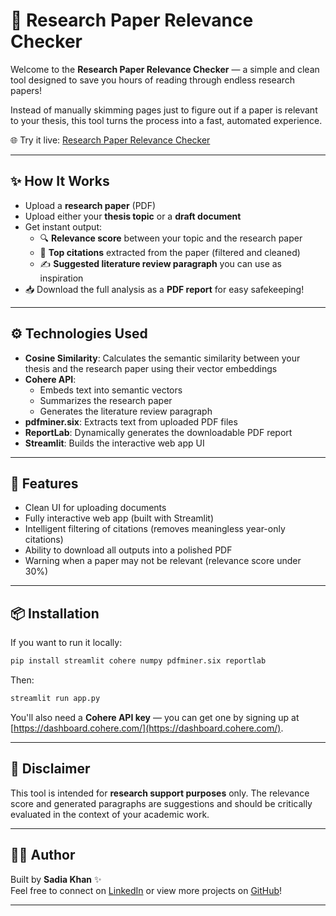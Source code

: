 # 📄 Research Paper Relevance Checker

Welcome to the **Research Paper Relevance Checker** — a simple and clean tool designed to save you hours of reading through endless research papers!

Instead of manually skimming pages just to figure out if a paper is relevant to your thesis, this tool turns the process into a fast, automated experience.

🌐 Try it live: [Research Paper Relevance Checker](https://research-paper-checker-uhr9ofonncrlcirhqwm3vv.streamlit.app/)

---

## ✨ How It Works

- Upload a **research paper** (PDF)
- Upload either your **thesis topic** or a **draft document**
- Get instant output:
  - 🔍 **Relevance score** between your topic and the research paper
  - 📖 **Top citations** extracted from the paper (filtered and cleaned)
  - ✍️ **Suggested literature review paragraph** you can use as inspiration
- 📥 Download the full analysis as a **PDF report** for easy safekeeping!

---

## ⚙️ Technologies Used

- **Cosine Similarity**: Calculates the semantic similarity between your thesis and the research paper using their vector embeddings
- **Cohere API**:  
  - Embeds text into semantic vectors
  - Summarizes the research paper
  - Generates the literature review paragraph
- **pdfminer.six**: Extracts text from uploaded PDF files
- **ReportLab**: Dynamically generates the downloadable PDF report
- **Streamlit**: Builds the interactive web app UI

---

## 🚀 Features

- Clean UI for uploading documents
- Fully interactive web app (built with Streamlit)
- Intelligent filtering of citations (removes meaningless year-only citations)
- Ability to download all outputs into a polished PDF
- Warning when a paper may not be relevant (relevance score under 30%)

---

## 📦 Installation

If you want to run it locally:

```bash
pip install streamlit cohere numpy pdfminer.six reportlab
```

Then:

```bash
streamlit run app.py
```

You'll also need a **Cohere API key** — you can get one by signing up at [https://dashboard.cohere.com/](https://dashboard.cohere.com/).

---

## 📜 Disclaimer

This tool is intended for **research support purposes** only. The relevance score and generated paragraphs are suggestions and should be critically evaluated in the context of your academic work.

---

## 👩‍💻 Author

Built by **Sadia Khan** ✨  
Feel free to connect on [LinkedIn](https://www.linkedin.com/in/sadia-khan90/) or view more projects on [GitHub](#)!

---
